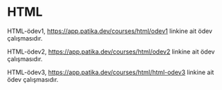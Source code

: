 # HTML
HTML-ödev1, https://app.patika.dev/courses/html/odev1 linkine ait ödev çalışmasıdır.



HTML-ödev2, https://app.patika.dev/courses/html/odev2 linkine ait ödev çalışmasıdır.




HTML-ödev3, https://app.patika.dev/courses/html/html-odev3 linkine ait ödev çalışmasıdır.
